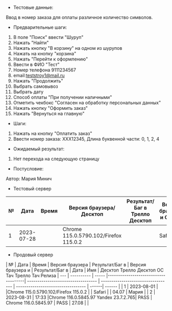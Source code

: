 * Тестовые данные:

Ввод в номер заказа для оплаты различное количество символов.

* Предварительные шаги:
1. В поле "Поиск" ввести "Шуруп"
2. Нажать "Найти"
3. Нажать кнопку "В корзину" на одном из шурупов
4. Нажать на кнопку "корзина"
5. Нажать "Перейти к оформлению"
6. Ввести в ФИО "Тест"
7. Номер телефона 9111234567
8. email:teststroy1@mail.ru
9. Нажать "Продолжить"
10. Выбрать самовывоз
11. Выбрать дату
12. Способ оплаты "При получении наличными"
13. Отметить чекбокс "Согласен на обработку персональных данных"
14. Нажать кнопку "Оформить заказ"
15. Нажать "Вернуться на главную"


* Шаги:
1. Нажать на кнопку "Оплатить заказ"
2. Ввести номер заказа: XXX12345, Длина буквенной части: 0, 1, 2, 4

* Ожидаемый результат:
1. Нет перехода на следующую страницу

* Постусловие:


Автор: Мария Минич

* Тестовый сервер 


|  №  | Дата       | Время |           Версия браузера/Десктоп          |        Результат/Баг в Трелло Десктоп    |             Версия браузера и ОС Тач      |           Результат/Баг в Трелло Тач          |  Дата Релиза  |  Имя   |
| --- | ---------- | ----- |-------------------------------------| ---------------------------------- | ---------------------------------- | ---------------------------------- | ------| ------  |
| 1   | 2023-07-28 |  |Chrome 115.0.5790.102/Firefox 115.0.2 |  | Safari                            |  | 04.07 | Мария  |


* Продовый сервер


|  №  | Дата       | Время |           Версия браузера           |        Результат/Баг в            |             Версия браузера и       |           Результат/Баг в          |  Дата  |  Имя   |
								          Десктоп		                   Трелло Десктоп		                        ОС Тач			                  Трелло Тач	          Релиза
| --- | ---------- | ----- |-------------------------------------| ---------------------------------- | ---------------------------------- | ---------------------------------- | ------| ------  |
| 1   | 2023-08-01 | |Chrome 115.0.5790.102/Firefox 115.0.2 |  | Safari                            |  | 04.07 | Мария  |
| 2   | 2023-08-31 | 17:33 |Chrome 116.0.5845.97 Yandex 23.7.2.765| PASS  | Chrome 116.0.5845.97               | PASS | 27.08 |   |




